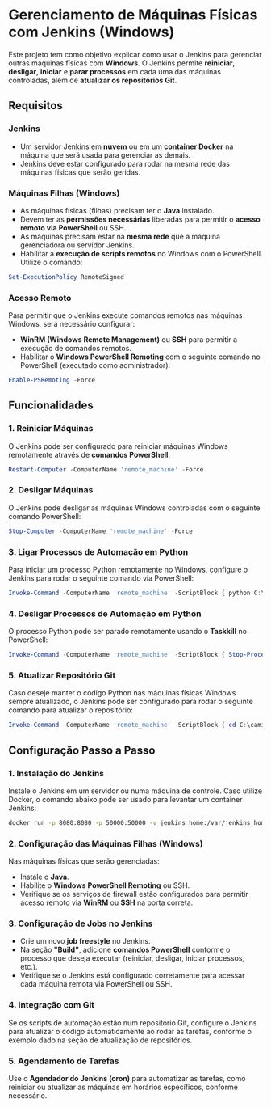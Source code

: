 
# Gerenciamento de Máquinas Físicas com Jenkins (Windows)

Este projeto tem como objetivo explicar como usar o Jenkins para gerenciar outras máquinas físicas com **Windows**. 
O Jenkins permite **reiniciar**, **desligar**, **iniciar** e **parar processos** em cada uma das máquinas controladas, além de **atualizar os repositórios Git**.

## Requisitos

### Jenkins
- Um servidor Jenkins em **nuvem** ou em um **container Docker** na máquina que será usada para gerenciar as demais.
- Jenkins deve estar configurado para rodar na mesma rede das máquinas físicas que serão geridas.

### Máquinas Filhas (Windows)
- As máquinas físicas (filhas) precisam ter o **Java** instalado.
- Devem ter as **permissões necessárias** liberadas para permitir o **acesso remoto via PowerShell** ou SSH.
- As máquinas precisam estar na **mesma rede** que a máquina gerenciadora ou servidor Jenkins.
- Habilitar a **execução de scripts remotos** no Windows com o PowerShell. Utilize o comando:

```powershell
Set-ExecutionPolicy RemoteSigned
```

### Acesso Remoto
Para permitir que o Jenkins execute comandos remotos nas máquinas Windows, será necessário configurar:
- **WinRM (Windows Remote Management)** ou **SSH** para permitir a execução de comandos remotos.
- Habilitar o **Windows PowerShell Remoting** com o seguinte comando no PowerShell (executado como administrador):

```powershell
Enable-PSRemoting -Force
```

## Funcionalidades

### 1. Reiniciar Máquinas
O Jenkins pode ser configurado para reiniciar máquinas Windows remotamente através de **comandos PowerShell**:

```powershell
Restart-Computer -ComputerName 'remote_machine' -Force
```

### 2. Desligar Máquinas
O Jenkins pode desligar as máquinas Windows controladas com o seguinte comando PowerShell:

```powershell
Stop-Computer -ComputerName 'remote_machine' -Force
```

### 3. Ligar Processos de Automação em Python
Para iniciar um processo Python remotamente no Windows, configure o Jenkins para rodar o seguinte comando via PowerShell:

```powershell
Invoke-Command -ComputerName 'remote_machine' -ScriptBlock { python C:\caminho\para\script.py }
```

### 4. Desligar Processos de Automação em Python
O processo Python pode ser parado remotamente usando o **Taskkill** no PowerShell:

```powershell
Invoke-Command -ComputerName 'remote_machine' -ScriptBlock { Stop-Process -Name 'python' -Force }
```

### 5. Atualizar Repositório Git
Caso deseje manter o código Python nas máquinas físicas Windows sempre atualizado, o Jenkins pode ser configurado para rodar o seguinte comando para atualizar o repositório:

```powershell
Invoke-Command -ComputerName 'remote_machine' -ScriptBlock { cd C:\caminho\para\repositorio; git pull origin main }
```

## Configuração Passo a Passo

### 1. Instalação do Jenkins
Instale o Jenkins em um servidor ou numa máquina de controle. Caso utilize Docker, o comando abaixo pode ser usado para levantar um container Jenkins:

```bash
docker run -p 8080:8080 -p 50000:50000 -v jenkins_home:/var/jenkins_home jenkins/jenkins:lts
```

### 2. Configuração das Máquinas Filhas (Windows)
Nas máquinas físicas que serão gerenciadas:
- Instale o **Java**.
- Habilite o **Windows PowerShell Remoting** ou SSH.
- Verifique se os serviços de firewall estão configurados para permitir acesso remoto via **WinRM** ou **SSH** na porta correta.

### 3. Configuração de Jobs no Jenkins
- Crie um novo **job freestyle** no Jenkins.
- Na seção **"Build"**, adicione **comandos PowerShell** conforme o processo que deseja executar (reiniciar, desligar, iniciar processos, etc.).
- Verifique se o Jenkins está configurado corretamente para acessar cada máquina remota via PowerShell ou SSH.

### 4. Integração com Git
Se os scripts de automação estão num repositório Git, configure o Jenkins para atualizar o código automaticamente ao rodar as tarefas, conforme o exemplo dado na seção de atualização de repositórios.

### 5. Agendamento de Tarefas
Use o **Agendador do Jenkins (cron)** para automatizar as tarefas, como reiniciar ou atualizar as máquinas em horários específicos, conforme necessário.
